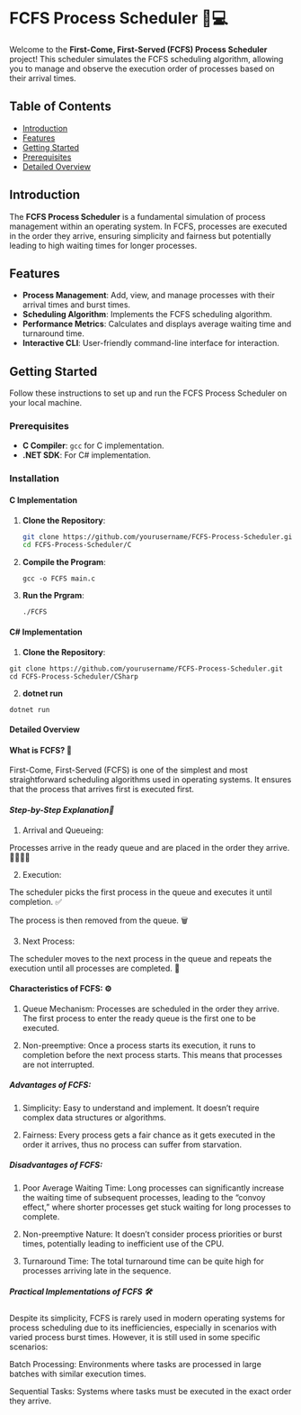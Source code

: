 # FCFS Process Scheduler 📅💻

Welcome to the **First-Come, First-Served (FCFS) Process Scheduler** project! This scheduler simulates the FCFS scheduling algorithm, allowing you to manage and observe the execution order of processes based on their arrival times.

## Table of Contents
- [Introduction](#introduction)
- [Features](#features)
- [Getting Started](#getting-started)
- [Prerequisites](#prerequisites)
- [Detailed Overview](#detailed-overview)

## Introduction
The **FCFS Process Scheduler** is a fundamental simulation of process management within an operating system. In FCFS, processes are executed in the order they arrive, ensuring simplicity and fairness but potentially leading to high waiting times for longer processes.

## Features
- **Process Management**: Add, view, and manage processes with their arrival times and burst times.
- **Scheduling Algorithm**: Implements the FCFS scheduling algorithm.
- **Performance Metrics**: Calculates and displays average waiting time and turnaround time.
- **Interactive CLI**: User-friendly command-line interface for interaction.

## Getting Started
Follow these instructions to set up and run the FCFS Process Scheduler on your local machine.

### Prerequisites
- **C Compiler**: `gcc` for C implementation.
- **.NET SDK**: For C# implementation.

### Installation

#### C Implementation
1. **Clone the Repository**:
   ```bash
   git clone https://github.com/yourusername/FCFS-Process-Scheduler.git
   cd FCFS-Process-Scheduler/C

2. **Compile the Program**:
    ```
    gcc -o FCFS main.c
    ```

3. **Run the Prgram**:
    ```
    ./FCFS
    ```



#### C# Implementation
1. **Clone the Repository**:
```
git clone https://github.com/yourusername/FCFS-Process-Scheduler.git
cd FCFS-Process-Scheduler/CSharp
```
2. **dotnet run**
```
dotnet run
```


#### **Detailed Overview**

#### **What is FCFS? 🤔**
First-Come, First-Served (FCFS) is one of the simplest and most straightforward scheduling algorithms used in operating systems. It ensures that the process that arrives first is executed first.

#### *Step-by-Step Explanation📝*
1.  Arrival and Queueing:

Processes arrive in the ready queue and are placed in the order they arrive. 🚶‍♂️🚶‍♀️


2.  Execution:

The scheduler picks the first process in the queue and executes it until completion. ✅

The process is then removed from the queue. 🗑️


3.  Next Process:

The scheduler moves to the next process in the queue and repeats the execution until all processes are completed. 🔄




#### **Characteristics of FCFS: ⚙️**
1. Queue Mechanism: Processes are scheduled in the order they arrive. The first process to enter the ready queue is the first one to be executed.

2. Non-preemptive: Once a process starts its execution, it runs to completion before the next process starts. This means that processes are not interrupted.



##### Advantages of FCFS:
1. Simplicity: Easy to understand and implement. It doesn’t require complex data structures or algorithms.

2. Fairness: Every process gets a fair chance as it gets executed in the order it arrives, thus no process can suffer from starvation.



##### Disadvantages of FCFS:
1. Poor Average Waiting Time: Long processes can significantly increase the waiting time of subsequent processes, leading to the “convoy effect,” where shorter processes get stuck waiting for long processes to complete.

2. Non-preemptive Nature: It doesn’t consider process priorities or burst times, potentially leading to inefficient use of the CPU.

3. Turnaround Time: The total turnaround time can be quite high for processes arriving late in the sequence.



##### Practical Implementations of FCFS 🛠️
Despite its simplicity, FCFS is rarely used in modern operating systems for process scheduling due to its inefficiencies, especially in scenarios with varied process burst times. However, it is still used in some specific scenarios:

Batch Processing: Environments where tasks are processed in large batches with similar execution times.

Sequential Tasks: Systems where tasks must be executed in the exact order they arrive.